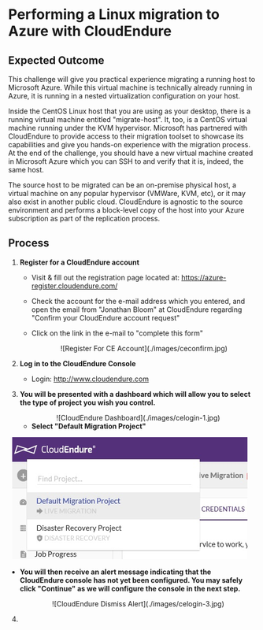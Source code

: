 # Performing a Linux migration to Azure with CloudEndure

## Expected Outcome

This challenge will give you practical experience migrating a running host to Microsoft Azure. While this virtual machine is technically already running in Azure, it is running in a nested virtualization configuration on your host.

Inside the CentOS Linux host that you are using as your desktop, there is a running virtual machine entitled "migrate-host".  It, too, is a CentOS virtual machine running under the KVM hypervisor. Microsoft has partnered with CloudEndure to provide access to their migration toolset to showcase its capabilities and give you hands-on experience with the migration process.  At the end of the challenge, you should have a new virtual machine created in Microsoft Azure which you can SSH to and verify that it is, indeed, the same host.

The source host to be migrated can be an on-premise physical host, a virtual machine on any popular hypervisor (VMWare, KVM, etc), or it may also exist in another public cloud. CloudEndure is agnostic to the source environment and performs a block-level copy of the host into your Azure subscription as part of the replication process.

## Process

1. <strong>Register for a CloudEndure account</strong>
    * Visit & fill out the registration page located at:  https://azure-register.cloudendure.com/
    * Check the account for the e-mail address which you entered, and open the email from "Jonathan Bloom" at CloudEndure regarding "Confirm your CloudEndure account request"
    * Click on the link in the e-mail to "complete this form"

      <center>![Register For CE Account](./images/ceconfirm.jpg)</center>

2. <strong>Log in to the CloudEndure Console</strong>
    * Login:  http://www.cloudendure.com

3. <strong>You will be presented with a dashboard which will allow you to select the type of project you wish you control.</strong>

      <center>![CloudEndure Dashboard](./images/celogin-1.jpg)</center>

   * <strong>Select "Default Migration Project"</strong>

&nbsp;      ![CloudEndure Select Project](./images/celogin-2.jpg)

   * <strong>You will then receive an alert message indicating that the CloudEndure console has not yet been configured. You may safely click "Continue" as we will configure the console in the next step.</strong>

      <center>![CloudEndure Dismiss Alert](./images/celogin-3.jpg)</center>


4. 
